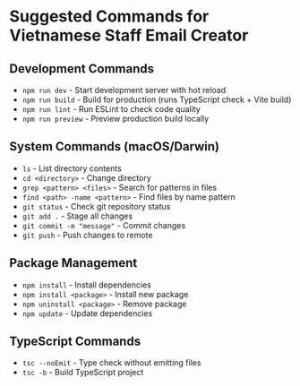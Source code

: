 # Suggested Commands for Vietnamese Staff Email Creator

## Development Commands
- `npm run dev` - Start development server with hot reload
- `npm run build` - Build for production (runs TypeScript check + Vite build)
- `npm run lint` - Run ESLint to check code quality
- `npm run preview` - Preview production build locally

## System Commands (macOS/Darwin)
- `ls` - List directory contents
- `cd <directory>` - Change directory
- `grep <pattern> <files>` - Search for patterns in files
- `find <path> -name <pattern>` - Find files by name pattern
- `git status` - Check git repository status
- `git add .` - Stage all changes
- `git commit -m "message"` - Commit changes
- `git push` - Push changes to remote

## Package Management
- `npm install` - Install dependencies
- `npm install <package>` - Install new package
- `npm uninstall <package>` - Remove package
- `npm update` - Update dependencies

## TypeScript Commands
- `tsc --noEmit` - Type check without emitting files
- `tsc -b` - Build TypeScript project
